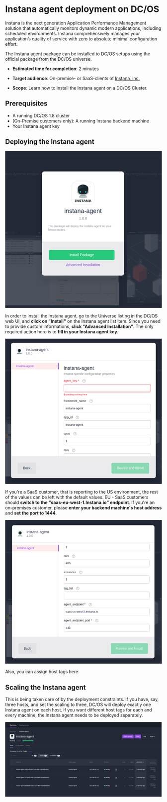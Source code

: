 # Instana agent deployment on DC/OS

Instana is the next generation Application Performance Management solution that automatically monitors dynamic modern applications, including scheduled environments. Instana comprehensively manages your application’s quality of service with zero to absolute minimal configuration effort.

The Instana agent package can be installed to DC/OS setups using the official package from the DC/OS universe.

* **Estimated time for completion**: 2 minutes
* **Target audience**: On-premise- or SaaS-clients of [Instana, inc.](https://www.instana.com "Instana, inc.")

* **Scope**: Learn how to install the Instana agent on a DC/OS Cluster.

## Prerequisites

* A running DC/OS 1.8 cluster
* (On-Premise customers only): A running Instana backend machine
* Your Instana agent key

## Deploying the Instana agent

![Installing the Instana agent on DC/OS](img/install.png "Installing the Instana agent on DC/OS")

In order to install the Instana agent, go to the Universe listing in the DC/OS web UI, and **click on "Install"** on the Instana agent list item. Since you need to provide custom informations, **click "Advanced Installation"**. The only required action here is to **fill in your Instana agent key**.

![Provide your Instana agent key in the advanced tab](img/params1.png "Provide your Instana agent key in the advanced tab")

If you're a SaaS customer, that is reporting to the US environment, the rest of the values can be left with the default values. EU - SaaS customers should **switch to the "saas-eu-west-1.Instana.io" endpoint**. If you're an on-premises customer, please **enter your backend machine's host address** and **set the port to 1444**. 

![Switching to another reporting endpoint](img/params2.png "Switching to another reporting endpoint")

Also, you can assign host tags here.

## Scaling the Instana agent

This is being taken care of by the deployment constraints. If you have, say, three hosts, and set the scaling to three, DC/OS will deploy exactly one Instana agent on each host. If you want different host tags for each and every machine, the Instana agent needs to be deployed separately.

![The Instana agent supports scaling](img/tasklisting.png "The Instana agent supports scaling")
